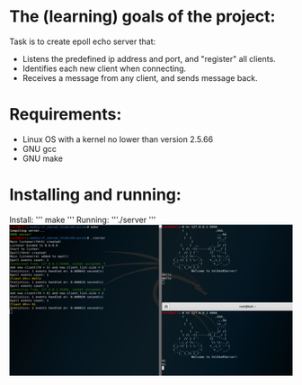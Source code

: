 # The (learning) goals of the project:
Task is to create epoll echo server that:
- Listens the predefined ip address and port, and "register" all clients.
- Identifies each new client when connecting.
- Receives a message from any client, and sends message back.
# Requirements:
- Linux OS with a kernel no lower than version 2.5.66
- GNU gcc
- GNU make
# Installing and running:
Install: ''' make '''
Running: '''./server '''
![Server](https://github.com/volkov7/Epoll-echo-server/raw/master/epoll_server.png)
